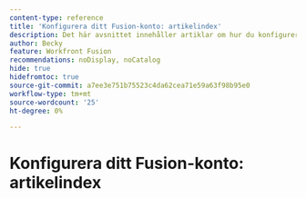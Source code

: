 ```yaml
---
content-type: reference
title: 'Konfigurera ditt Fusion-konto: artikelindex'
description: Det här avsnittet innehåller artiklar om hur du konfigurerar ditt konto i Adobe Workfront Fusion.
author: Becky
feature: Workfront Fusion
recommendations: noDisplay, noCatalog
hide: true
hidefromtoc: true
source-git-commit: a7ee3e751b75523c4da62cea71e59a63f98b95e0
workflow-type: tm+mt
source-wordcount: '25'
ht-degree: 0%

---
```



# Konfigurera ditt Fusion-konto: artikelindex
